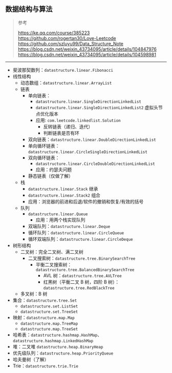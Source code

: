 ## 数据结构与算法

>参考
>
>https://ke.qq.com/course/385223
>https://github.com/rogertan30/Love-Leetcode
>https://github.com/szluyu99/Data_Structure_Note
>https://blog.csdn.net/weixin_43734095/article/details/104847976
>https://blog.csdn.net/weixin_43734095/article/details/104598981

---
- 斐波那契数列：`datastructure.linear.Fibonacci`
- 线性结构
  + 动态数组：`datastructure.linear.ArrayList`
  + 链表
    + 单向链表：
      * `datastructure.linear.SingleDirectionLinkedList`
      * `datastructure.linear.SingleDirectionLinkedList2` 虚拟头节点优化版本
      * 应用: `com.leetcode.linkedlist.Solution`
        - 反转链表（递归、迭代）
        - 判断链表是否有环
    + 双向链表：`datastructure.linear.DoubleDirectionLinkedList`
    + 单向循环链表：`datastructure.linear.CircleSingleDirectionLinkedList`
    + 双向循环链表：
      * `datastructure.linear.CircleDoubleDirectionLinkedList`
      * 应用：约瑟夫问题
    + 静态链表（仅做了解）
  + 栈
    + `datastructure.linear.Stack` 继承
    + `datastructure.linear.Stack2` 组合
    + 应用：浏览器的前进和后退/软件的撤销和恢复/有效的括号
  + 队列
    + `datastructure.linear.Queue`
      * 应用：用两个栈实现队列
    + 双端队列：`datastructure.linear.Deque`
    + 循环队列：`datastructure.linear.CircleQueue`
    + 循环双端队列：`datastructure.linear.CircleDeque`
- 树形结构
  + 二叉树：完全二叉树、满二叉树
    + 二叉搜索树：`datastructure.tree.BinarySearchTree`
      + 平衡二叉搜索树：`datastructure.tree.BalancedBinarySearchTree`
        * AVL 树：`datastructure.tree.AVLTree`
        * 红黑树（平衡二叉 B 树，四阶 B 树）：`datastructure.tree.RedBlackTree`
  + 多叉树：B 树
- 集合：`datastructure.tree.Set`
  + `datastructure.set.ListSet`
  + `datastructure.set.TreeSet`
- 映射：`datastructure.map.Map`
  + `datastructure.map.TreeMap`
  + `datastructure.map.TreeSet`
- 哈希表：`datastructure.hashmap.HashMap`、`datastructure.hashmap.LinkedHashMap`
- 堆：二叉堆 `datastructure.heap.BinaryHeap`
- 优先级队列：`datastructure.heap.PriorityQueue`
- 哈夫曼树（了解）
- Trie：`datastructure.trie.Trie`
